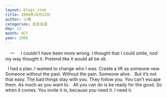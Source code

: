 ```yaml
---
layout: blogs_item
title: 2009年10月12日
author: 小傅
categories: 自言自语
day: 12
month: OCT
year: 2009
---
```




&nbsp;
&nbsp;
一
&nbsp;
&nbsp;
I couldn’t
have been more wrong.
I thought
that I could smile, nod my way thought it.
Pretend like
it would all be ok.


&nbsp;
I had a
plan.
I wanted to
change who I was.
Create a lift
as someone new.
Someone
without the past.
Without the
pain.
Someone
alive.
&nbsp;
But it’s not
that easy.
The bad
things stay with you.
They follow
you.
You can’t
escape them.
As much as
you want to.
&nbsp;
All you can
do is be ready for the good.
So when it
comes.
You invite it
in, because you need it.
I need
it.


